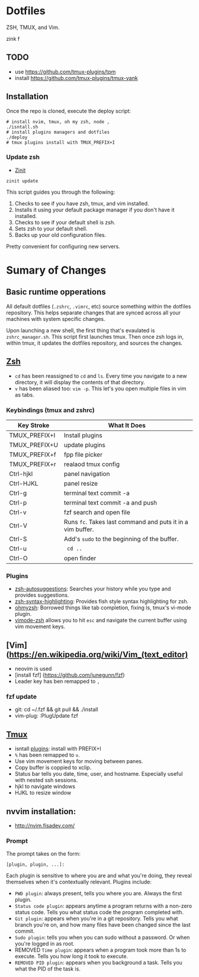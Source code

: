 # Dotfiles

ZSH, TMUX, and Vim. 


zink f

## TODO
- use https://github.com/tmux-plugins/tpm
- install https://github.com/tmux-plugins/tmux-yank

## Installation

Once the repo is cloned, execute the deploy script:

```
# install nvim, tmux, oh my zsh, node , 
./isntall.sh
# install plugins managers and dotfiles
./deploy
# tmux plugins install with TMUX_PREFIX+I 
```
### Update zsh 
* [Zinit](https://zdharma.github.io/zinit/wiki/)
```
zinit update
```


This script guides you through the following:

1. Checks to see if you have zsh, tmux, and vim installed. 
2. Installs it using your default package manager if you don't have it installed.
3. Checks to see if your default shell is zsh.
4. Sets zsh to your default shell.
5. Backs up your old configuration files.

Pretty convenient for configuring new servers.

# Sumary of Changes

## Basic runtime opperations 

All default dotfiles (`.zshrc`, `.vimrc`, etc) source something within the dotfiles repository. This helps separate changes that are synced across all your machines with system specific changes.

Upon launching a new shell, the first thing that's evaulated is `zshrc_manager.sh`. This script first launches tmux. Then once zsh logs in, within tmux, it updates the dotfiles repository, and sources the changes.

## [Zsh](https://en.wikipedia.org/wiki/Z_shell)

* `cd` has been reassigned to `cd` and `ls`. Every time you navigate to a new directory, it will display the contents of that directory.
* `v` has been aliased too: `vim -p`. This let's you open multiple files in vim as tabs. 


### Keybindings (tmux and zshrc)

| Key Stroke | What It Does |
|------------|--------------|
| TMUX_PREFIX+I     | Install plugins |
| TMUX_PREFIX+U     | update plugins |
| TMUX_PREFIX+f     | fpp file picker |
| TMUX_PREFIX+r     | realaod tmux config |
| Ctrl-hjkl     | panel navigation |
| Ctrl-HJKL     | panel resize |
| Ctrl-g     | terminal text commit -a 
| Ctrl-p     | terminal text commit -a and push
| Ctrl-v     | fzf search and open file
| Ctrl-V     | Runs ``fc``. Takes last command and puts it in a vim buffer. |
| Ctrl-S     | Add's ``sudo`` to the beginning of the buffer. |
| Ctrl-u     | `` cd ..``
| Ctrl-O     | open finder

### Plugins

* [zsh-autosuggestions](https://github.com/zsh-users/zsh-autosuggestions): Searches your history while you type and provides suggestions.
* [zsh-syntax-highlighting](https://github.com/zsh-users/zsh-syntax-highlighting/tree/ad522a091429ba180c930f84b2a023b40de4dbcc): Provides fish style syntax highlighting for zsh.
* [ohmyzsh](https://github.com/robbyrussell/oh-my-zsh/tree/291e96dcd034750fbe7473482508c08833b168e3): Borrowed things like tab completion, fixing ls, tmux's vi-mode plugin.
* [vimode-zsh](https://github.com/robbyrussell/oh-my-zsh/tree/master/plugins/vi-mode) allows you to hit `esc` and navigate the current buffer using vim movement keys.

## [Vim](https://en.wikipedia.org/wiki/Vim_(text_editor)
* neovim is used
* [install fzf] (https://github.com/junegunn/fzf) 
* Leader key has ben remapped to `,`
 
### fzf update
* git: cd ~/.fzf && git pull && ./install
* vim-plug: :PlugUpdate fzf
## [Tmux](https://en.wikipedia.org/wiki/Tmux)

* isntall [plugins](https://github.com/tmux-plugins/tpm): install with PREFIX+I
* `%` has been remapped to `v`.
* Use vim movement keys for moving between panes. 
* Copy buffer is coppied to xclip.
* Status bar tells you date, time, user, and hostname. Especially useful with nested ssh sessions.
* hjkl to navigate windows
* HJKL to resize window

## nvvim installation:
- http://nvim.fisadev.com/

### Prompt

The prompt takes on the form:

```
[plugin, plugin, ...]: 
```

Each plugin is sensitive to where you are and what you're doing, they reveal themselves when it's contextually relevant. Plugins include:

* `PWD plugin`: always present, tells you where you are. Always the first plugin.
* `Status code plugin`: appears anytime a program returns with a non-zero status code. Tells you what status code the program completed with. 
* `Git plugin`: appears when you're in a git repository. Tells you what branch you're on, and how many files have been changed since the last commit.
* `Sudo plugin`: tells you when you can sudo without a password. Or when you're logged in as root.
* REMOVED `Time plugin`: appears when a program took more than 1s to execute. Tells you how long it took to execute.
* `REMOVED PID plugin`: appears when you background a task. Tells you what the PID of the task is.
